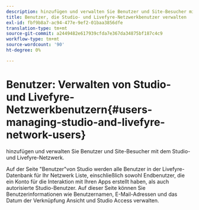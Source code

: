 ```yaml
---
description: hinzufügen und verwalten Sie Benutzer und Site-Besucher mit dem Studio- und Livefyre-Netzwerk.
title: Benutzer, die Studio- und Livefyre-Netzwerkbenutzer verwalten
exl-id: fbf9b8a7-ac94-477e-9ef2-01baa3856dfe
translation-type: tm+mt
source-git-commit: a2449482e617939cfda7e367da34875bf187c4c9
workflow-type: tm+mt
source-wordcount: '90'
ht-degree: 0%

---
```


# Benutzer: Verwalten von Studio- und Livefyre-Netzwerkbenutzern{#users-managing-studio-and-livefyre-network-users}

hinzufügen und verwalten Sie Benutzer und Site-Besucher mit dem Studio- und Livefyre-Netzwerk.

Auf der Seite &quot;Benutzer&quot;von Studio werden alle Benutzer in der Livefyre-Datenbank für Ihr Netzwerk Liste, einschließlich sowohl Endbenutzer, die ein Konto für die Interaktion mit Ihren Apps erstellt haben, als auch autorisierte Studio-Benutzer. Auf dieser Seite können Sie Benutzerinformationen wie Benutzernamen, E-Mail-Adressen und das Datum der Verknüpfung Ansicht und Studio Access verwalten.
